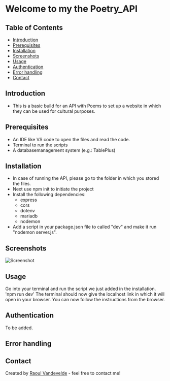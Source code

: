 # Welcome to my the Poetry_API

## Table of Contents
* [Introduction](#introduction)
* [Prerequisites](#prerequisites)
* [Installation](#installation)
* [Screenshots](#screenshots)
* [Usage](#usage)
* [Authentication](#authentication)
* [Error handling](#error-handling)
* [Contact](#contact)
<!-- * [License](#license) -->


## Introduction
- This is a basic build for an API with Poems to set up a website in which they can be used for cultural purposes.

## Prerequisites
- An IDE like VS code to open the files and read the code.
- Terminal to run the scripts
- A databasemanagement system (e.g.: TablePlus)


## Installation
- In case of running the API, please go to the folder in which you stored the files.
- Next use npm init to initiate the project
- Install the following dependencies:
    - express
    - cors
    - dotenv
    - mariadb
    - nodemon
- Add a script in your package.json file to called "dev" and make it run "nodemon server.js".


## Screenshots
![Screenshot]()
<!-- If you have screenshots you'd like to share, include them here. -->


## Usage

Go into your terminal and run the script we just added in the installation.
'npm run dev'
The terminal should now give the localhost link in which it will open in your browser.
You can now follow the instructions from the browser.

## Authentication

To be added.

## Error handling


## Contact
Created by [Raoul Vandevelde](https://github.com/RalloField) - feel free to contact me!


<!-- Optional -->
<!-- ## License -->
<!-- This project is open source and available under the [... License](). -->

<!-- You don't have to include all sections - just the one's relevant to your project -->
